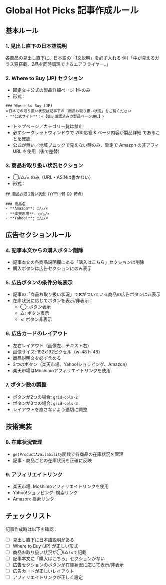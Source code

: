 # Global Hot Picks 記事作成ルール

## 基本ルール

### 1. 見出し直下の日本語説明
各商品の見出し直下に、日本語の「1文説明」を必ず入れる
例）「中が見えるガラス窓搭載、2品を同時調理できるエアフライヤー。」

### 2. Where to Buy (JP) セクション
- 固定文＋公式の製品詳細ページ 1件のみ
- 形式：
```
### Where to Buy (JP)
※日本での取り扱い状況は記事下の「商品お取り扱い状況」をご覧ください  
- **公式サイト**：<【表示確認済みの製品ページURL】>
```
- トップページ／カテゴリ一覧は禁止
- 必ずシークレットウィンドウで 200応答 & ページ内容が製品詳細 であることを確認
- 公式が無い／地域ブロックで見えない時のみ、暫定で Amazon の非アフィ URL を使用（後で差替）

### 3. 商品お取り扱い状況セクション
- ◯/△/× のみ（URL・ASINは書かない）
- 形式：
```
## 商品お取り扱い状況（YYYY-MM-DD 時点）

### 商品名
- **Amazon**: ◯/△/×
- **楽天市場**: ◯/△/×
- **Yahoo!**: ◯/△/×
```

## 広告セクションルール

### 4. 記事本文からの購入ボタン削除
- 記事本文の各商品説明欄にある「購入はこちら」セクションは削除
- 購入ボタンは広告セクションにのみ表示

### 5. 広告ボタンの条件分岐表示
- 記事の「商品お取り扱い状況」で❌がついている商品の広告ボタンは非表示
- 在庫状況に応じてボタンを表示/非表示：
  - ◯: ボタン表示
  - △: ボタン表示
  - ×: ボタン非表示

### 6. 広告カードのレイアウト
- 左右レイアウト（画像左、テキスト右）
- 画像サイズ: 192x192ピクセル（w-48 h-48）
- 商品説明文を必ず含める
- 3つのボタン（楽天市場、Yahoo!ショッピング、Amazon）
- 楽天市場はMoshimoアフィリエイトリンクを使用

### 7. ボタン数の調整
- ボタンが2つの場合: `grid-cols-2`
- ボタンが3つの場合: `grid-cols-3`
- レイアウトを崩さないよう適切に調整

## 技術実装

### 8. 在庫状況管理
- `getProductAvailability`関数で各商品の在庫状況を管理
- 記事・商品ごとの在庫状況を正確に反映

### 9. アフィリエイトリンク
- 楽天市場: Moshimoアフィリエイトリンクを使用
- Yahoo!ショッピング: 検索リンク
- Amazon: 検索リンク

## チェックリスト

記事作成時は以下を確認：
- [ ] 見出し直下に日本語説明がある
- [ ] Where to Buy (JP) が正しい形式
- [ ] 商品お取り扱い状況が◯/△/×で記載
- [ ] 記事本文に「購入はこちら」セクションがない
- [ ] 広告セクションのボタンが在庫状況に応じて表示/非表示
- [ ] 広告カードが正しいレイアウト
- [ ] アフィリエイトリンクが正しく設定 